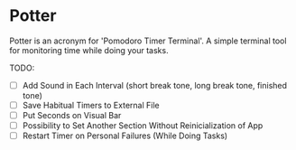 # Potter
Potter is an acronym for 'Pomodoro Timer Terminal'. A simple terminal tool for monitoring time while doing your tasks.

TODO:

- [ ] Add Sound in Each Interval (short break tone, long break tone, finished tone)
- [ ] Save Habitual Timers to External File
- [ ] Put Seconds on Visual Bar
- [ ] Possibility to Set Another Section Without Reinicialization of App
- [ ] Restart Timer on Personal Failures (While Doing Tasks)
